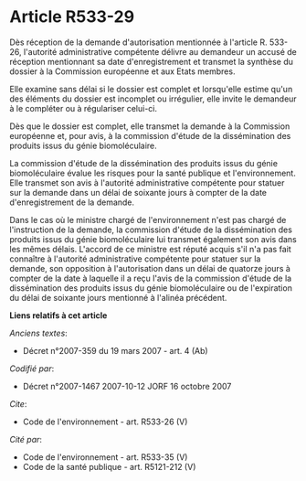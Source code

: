 # Article R533-29

Dès réception de la demande d'autorisation mentionnée à l'article R. 533-26, l'autorité administrative compétente délivre au
demandeur un accusé de réception mentionnant sa date d'enregistrement et transmet la synthèse du dossier à la Commission
européenne et aux Etats membres.

Elle examine sans délai si le dossier est complet et lorsqu'elle estime qu'un des éléments du dossier est incomplet ou
irrégulier, elle invite le demandeur à le compléter ou à régulariser celui-ci.

Dès que le dossier est complet, elle transmet la demande à la Commission européenne et, pour avis, à la commission d'étude de
la dissémination des produits issus du génie biomoléculaire.

La commission d'étude de la dissémination des produits issus du génie biomoléculaire évalue les risques pour la santé
publique et l'environnement. Elle transmet son avis à l'autorité administrative compétente pour statuer sur la demande dans
un délai de soixante jours à compter de la date d'enregistrement de la demande.

Dans le cas où le ministre chargé de l'environnement n'est pas chargé de l'instruction de la demande, la commission d'étude
de la dissémination des produits issus du génie biomoléculaire lui transmet également son avis dans les mêmes délais.
L'accord de ce ministre est réputé acquis s'il n'a pas fait connaître à l'autorité administrative compétente pour statuer sur
la demande, son opposition à l'autorisation dans un délai de quatorze jours à compter de la date à laquelle il a reçu l'avis
de la commission d'étude de la dissémination des produits issus du génie biomoléculaire ou de l'expiration du délai de
soixante jours mentionné à l'alinéa précédent.

**Liens relatifs à cet article**

_Anciens textes_:

  - Décret  n°2007-359 du 19 mars 2007 - art. 4 (Ab)

_Codifié par_:

  - Décret n°2007-1467 2007-10-12 JORF 16 octobre 2007

_Cite_:

  - Code de l'environnement - art. R533-26 (V)

_Cité par_:

  - Code de l'environnement - art. R533-35 (V)
  - Code de la santé publique - art. R5121-212 (V)
